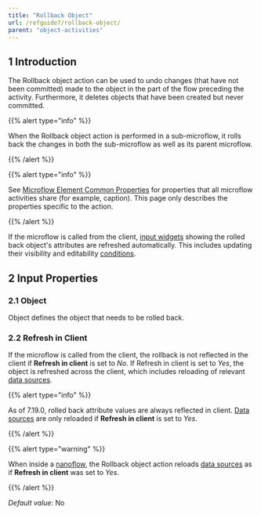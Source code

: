 ```yaml
---
title: "Rollback Object"
url: /refguide7/rollback-object/
parent: "object-activities"
---
```


## 1 Introduction

The Rollback object action can be used to undo changes (that have not been committed) made to the object in the part of the flow preceding the activity. Furthermore, it deletes objects that have been created but never committed.

{{% alert type="info" %}}

When the Rollback object action is performed in a sub-microflow, it rolls back the changes in both the sub-microflow as well as its parent microflow.

{{% /alert %}}

{{% alert type="info" %}}

See [Microflow Element Common Properties](microflow-element-common-properties) for properties that all microflow activities share (for example, caption). This page only describes the properties specific to the action.

{{% /alert %}}

If the microflow is called from the client, [input widgets](input-widgets) showing the rolled back object's attributes are refreshed automatically. This includes updating their visibility and editability [conditions](conditions).

## 2 Input Properties

### 2.1 Object

Object defines the object that needs to be rolled back.

### 2.2 Refresh in Client

If the microflow is called from the client, the rollback is not reflected in the client if **Refresh in client** is set to *No*. If Refresh in client is set to *Yes*, the object is refreshed across the client, which includes reloading of relevant [data sources](data-sources).

{{% alert type="info" %}}

As of 7.19.0, rolled back attribute values are always reflected in client. [Data sources](data-sources) are only reloaded if **Refresh in client** is set to *Yes*.

{{% /alert %}}

{{% alert type="warning" %}}

When inside a [nanoflow](nanoflows), the Rollback object action reloads [data sources](data-sources) as if **Refresh in client** was set to *Yes*.

{{% /alert %}}

_Default value_: No
